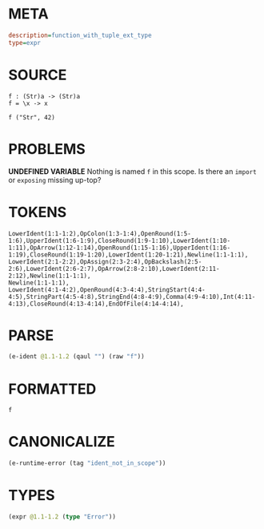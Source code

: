 # META
~~~ini
description=function_with_tuple_ext_type
type=expr
~~~
# SOURCE
~~~roc
f : (Str)a -> (Str)a
f = \x -> x

f ("Str", 42)
~~~
# PROBLEMS
**UNDEFINED VARIABLE**
Nothing is named `f` in this scope.
Is there an `import` or `exposing` missing up-top?

# TOKENS
~~~zig
LowerIdent(1:1-1:2),OpColon(1:3-1:4),OpenRound(1:5-1:6),UpperIdent(1:6-1:9),CloseRound(1:9-1:10),LowerIdent(1:10-1:11),OpArrow(1:12-1:14),OpenRound(1:15-1:16),UpperIdent(1:16-1:19),CloseRound(1:19-1:20),LowerIdent(1:20-1:21),Newline(1:1-1:1),
LowerIdent(2:1-2:2),OpAssign(2:3-2:4),OpBackslash(2:5-2:6),LowerIdent(2:6-2:7),OpArrow(2:8-2:10),LowerIdent(2:11-2:12),Newline(1:1-1:1),
Newline(1:1-1:1),
LowerIdent(4:1-4:2),OpenRound(4:3-4:4),StringStart(4:4-4:5),StringPart(4:5-4:8),StringEnd(4:8-4:9),Comma(4:9-4:10),Int(4:11-4:13),CloseRound(4:13-4:14),EndOfFile(4:14-4:14),
~~~
# PARSE
~~~clojure
(e-ident @1.1-1.2 (qaul "") (raw "f"))
~~~
# FORMATTED
~~~roc
f
~~~
# CANONICALIZE
~~~clojure
(e-runtime-error (tag "ident_not_in_scope"))
~~~
# TYPES
~~~clojure
(expr @1.1-1.2 (type "Error"))
~~~
